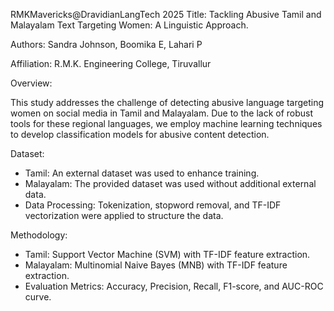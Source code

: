RMKMavericks@DravidianLangTech 2025
Title: Tackling Abusive Tamil and Malayalam Text Targeting Women: A Linguistic Approach.

Authors: Sandra Johnson, Boomika E, Lahari P

Affiliation: R.M.K. Engineering College, Tiruvallur

Overview:

This study addresses the challenge of detecting abusive language targeting women on social media in Tamil and Malayalam. Due to the lack of robust tools for these regional languages, we employ machine learning techniques to develop classification models for abusive content detection.

Dataset:

* Tamil: An external dataset was used to enhance training.
* Malayalam: The provided dataset was used without additional external data.
* Data Processing: Tokenization, stopword removal, and TF-IDF vectorization were applied to structure the data.

Methodology:

* Tamil: Support Vector Machine (SVM) with TF-IDF feature extraction.
* Malayalam: Multinomial Naive Bayes (MNB) with TF-IDF feature extraction.
* Evaluation Metrics: Accuracy, Precision, Recall, F1-score, and AUC-ROC curve.
